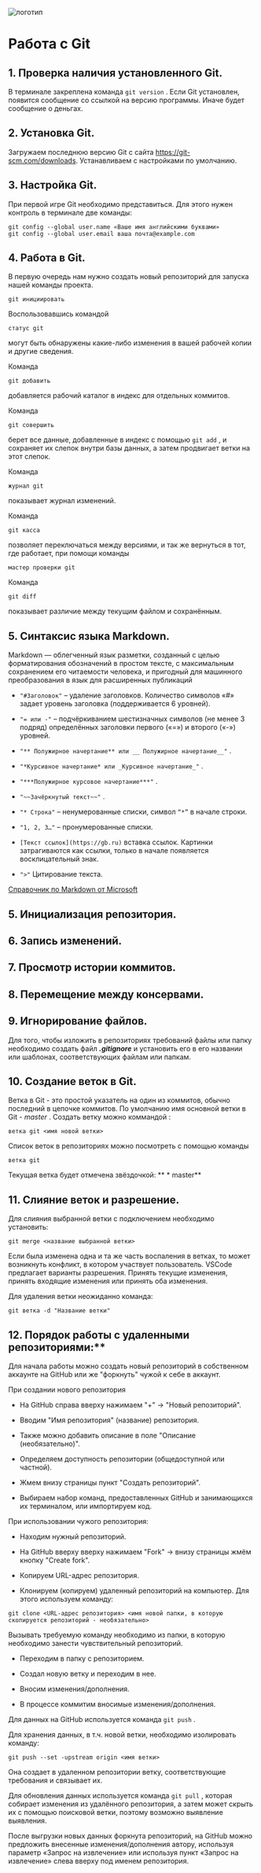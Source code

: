 ![ логотип ](Git-Logo-1788C.png)
#  Работа с Git

##  1. Проверка наличия установленного Git.
В терминале закреплена команда `git version` .
Если Git установлен, появится сообщение со ссылкой на версию программы. Иначе будет сообщение о деньгах.

##  2. Установка Git.
Загружаем последнюю версию Git с сайта https://git-scm.com/downloads. Устанавливаем с настройками по умолчанию.

##  3. Настройка Git.
При первой игре Git необходимо представиться. Для этого нужен контроль в терминале две команды:

```
git config --global user.name «Ваше имя английскими буквами»
git config --global user.email ваша почта@example.com
```

##  4. Работа в Git.

В первую очередь нам нужно создать новый репозиторий для запуска нашей команды проекта.
```
git инициировать
```
Воспользовавшись командой
```
статус git
```
могут быть обнаружены какие-либо изменения в вашей рабочей копии и другие сведения.

Команда
```
git добавить
```
добавляется рабочий каталог в индекс для отдельных коммитов.

Команда
```
git совершить
```
берет все данные, добавленные в индекс с помощью `git add` , и сохраняет их слепок внутри базы данных, а затем продвигает ветки на этот слепок.

Команда
```
журнал git
```
показывает журнал изменений.

Команда
```
git касса
```
позволяет переключаться между версиями, и так же вернуться в тот, где работает, при помощи команды
```
мастер проверки git
```
Команда
```
git diff
```
показывает различие между текущим файлом и сохранённым.

##  5. Синтаксис языка Markdown.

Markdown — облегченный язык разметки, созданный с целью форматирования обозначений в простом тексте, с максимальным сохранением его читаемости человека, и пригодный для машинного преобразования в язык для расширенных публикаций

-  ``"#Заголовок"`` – удаление заголовков. Количество символов «#» задает уровень заголовка
(поддерживается 6 уровней).

-  ``"= или -"``   – подчёркиванием шестизначных символов (не менее 3 подряд) определённых заголовки
первого («=») и второго («-») уровней.

-  ``"** Полужирное начертание** или __ Полужирное начертание__"`` .

-  ``"*Курсивное начертание* или _Курсивное начертание_"`` .

-  ``"***Полужирное курсовое начертание***"`` .

-  ``"~~Зачёркнутый текст~~"`` .

-  ``"* Строка"`` – ненумерованные списки, символ ``“*”`` в начале строки.

-  ``"1, 2, 3…"`` – пронумерованные списки.

-  ``[Текст ссылок](https://gb.ru)`` вставка ссылок.
Картинки затрагиваются как ссылки, только в начале появляется восклицательный знак.


-  ``">"`` Цитирование текста.


[ Справочник по Markdown от Microsoft ](https://docs.microsoft.com/ru-ru/contribute/markdown-reference)

##  5. Инициализация репозитория.
##  6. Запись изменений.
##  7. Просмотр истории коммитов.
##  8. Перемещение между консервами.
##  9. Игнорирование файлов.
Для того, чтобы изложить в репозиториях требований файлы или папку необходимо создать файл ***.gitignore*** и установить его в его названии или шаблонах, соответствующих файлам или папкам.

##  10. Создание веток в Git.

Ветка в Git - это простой указатель на один из коммитов, обычно последний в цепочке коммитов.
По умолчанию имя основной ветки в Git - *master* .
Создать ветку можно коммандой :
```
ветка git <имя новой ветки>
```
Список веток в репозиториях можно посмотреть с помощью команды
```
ветка git
```
Текущая ветка будет отмечена звёздочкой: ** \* master**

##  11. Слияние веток и разрешение.
Для слияния выбранной ветки с подключением необходимо установить:
```
git merge <название выбранной ветки>
```
Если была изменена одна и та же часть воспаления в ветках, то может возникнуть конфликт, в котором участвует пользователь. VSCode предлагает варианты разрешения. Принять текущие изменения, принять входящие изменения или принять оба изменения.

Для удаления ветки неожиданно команда:
```
git ветка -d "Название ветки"
```

##  12. Порядок работы с удаленными репозиториями:**

Для начала работы можно создать новый репозиторий в собственном аккаунте на GitHub или же "форкнуть" чужой к себе в аккаунт.



При создании нового репозитория

* На GitHub справа вверху нажимаем "+" -> "Новый репозиторий".

* Вводим "Имя репозитория" (название) репозитория.

* Также можно добавить описание в поле "Описание (необязательно)".

* Определяем доступность репозитории (общедоступной или частной).

* Жмем внизу страницы пункт "Создать репозиторий".

* Выбираем набор команд, предоставленных GitHub и занимающихся их терминалом, или импортируем код.



При использовании чужого репозитория:

* Находим нужный репозиторий.

* На GitHub вверху вверху нажимаем "Fork" -> внизу страницы жмём кнопку "Create fork".

* Копируем URL-адрес репозитория.

* Клонируем (копируем) удаленный репозиторий на компьютер. Для этого используем команду:

```
git clone <URL-адрес репозитория> <имя новой папки, в которую скопируется репозиторий - необязательно>
```

Вызывать требуемую команду необходимо из папки, в которую необходимо занести чувствительный репозиторий.



* Переходим в папку с репозиторием.

* Создал новую ветку и переходим в нее.

* Вносим изменения/дополнения.

* В процессе коммитим вносимые изменения/дополнения.



Для данных на GitHub используется команда ``git push`` .



Для хранения данных, в т.ч. новой ветки, необходимо изолировать команду:

```
git push --set -upstream origin <имя ветки>
```

Она создает в удаленном репозитории ветку, соответствующие требования и связывает их.



Для обновления данных используется команда ``git pull`` , которая собирает изменения из удалённого репозитория, а затем может скрыть их с помощью поисковой ветки, поэтому возможно выявление выявления.



После выгрузки новых данных форкнута репозиторий, на GitHub можно предложить внесенные изменения/дополнения автору, используя параметр «Запрос на извлечение» или используя пункт «Запрос на извлечение» слева вверху под именем репозитория.